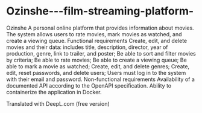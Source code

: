 # Ozinshe---film-streaming-platform-

Ozinshe
A personal online platform that provides information about movies. The system allows users to rate movies, mark movies as watched, and create a viewing queue.
Functional requirements
Create, edit, and delete movies and their data: includes title, description, director, year of production, genre, link to trailer, and poster;
Be able to sort and filter movies by criteria;
Be able to rate movies;
Be able to create a viewing queue;
Be able to mark a movie as watched;
Create, edit, and delete genres;
Create, edit, reset passwords, and delete users;
Users must log in to the system with their email and password.
Non-functional requirements
Availability of a documented API according to the OpenAPI specification.
Ability to containerize the application in Docker.

Translated with DeepL.com (free version)
